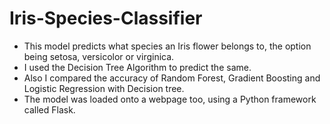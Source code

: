 # Iris-Species-Classifier
- This model predicts what species an Iris flower belongs to, the option being setosa, versicolor or virginica. 
- I used the Decision Tree Algorithm to predict the same. 
- Also I compared the accuracy of Random Forest, Gradient Boosting and Logistic Regression with Decision tree.
- The model was loaded onto a webpage too, using a Python framework called Flask.
